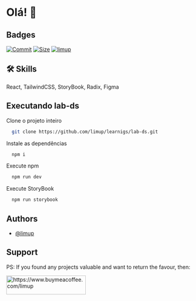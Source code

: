 # Olá! 👋

## Badges

[![Commit](https://img.shields.io/github/commit-activity/m/limup/learnigs)](https://img.shields.io/github/commit-activity/m/limup/learnigs)
[![Size](https://img.shields.io/github/repo-size/limup/learnigs)](https://img.shields.io/github/repo-size/limup/learnigs)
[![limup](https://img.shields.io/github/followers/limup?style=plastic)](https://img.shields.io/github/followers/limup?style=social)


## 🛠 Skills
React, TailwindCSS, StoryBook, Radix, Figma

## Executando lab-ds

Clone o projeto inteiro

```bash
  git clone https://github.com/limup/learnigs/lab-ds.git
```

Instale as dependências 

```bash
  npm i
```

Execute npm

```bash
  npm run dev
```

Execute StoryBook

```bash
  npm run storybook
```

## Authors

- [@limup](https://www.github.com/limup)

## Support

<p>PS: If you found any projects valuable and want to return the favour, then:</p>

<p><a href="https://www.buymeacoffee.com/https://www.buymeacoffee.com/limup"> <img align="left" src="https://cdn.buymeacoffee.com/buttons/v2/default-yellow.png" height="50" width="210" alt="https://www.buymeacoffee.com/limup" /></a></p>

